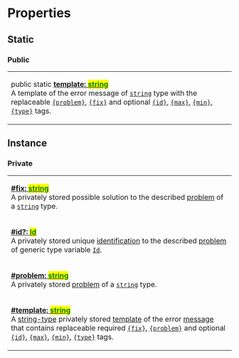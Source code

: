 # Properties

## Static

### Public

|                                                                                                                                                                                                                                                                                                                                                                                                                                                                                                                                                                                                                                                                                                                       |
| --------------------------------------------------------------------------------------------------------------------------------------------------------------------------------------------------------------------------------------------------------------------------------------------------------------------------------------------------------------------------------------------------------------------------------------------------------------------------------------------------------------------------------------------------------------------------------------------------------------------------------------------------------------------------------------------------------------------- |
| <p>public static <a href="static-template.md"><strong>template: </strong><mark style="color:green;"><strong>string</strong></mark></a><br>A template of the error message of <a href="https://developer.mozilla.org/en-US/docs/Web/JavaScript/Reference/Global_Objects/String"><code>string</code></a> type with the replaceable <a href="../v-constructor.md#problem"><code>{problem}</code></a>, <a href="../v-constructor.md#fix"><code>{fix}</code></a> and optional <a href="static-template.md#id"><code>{id}</code></a>, <a href="static-template.md#max"><code>{max}</code></a>, <a href="static-template.md#min"><code>{min}</code></a>, <a href="static-template.md#type"><code>{type}</code></a> tags.</p> |

## Instance

### Private

|                                                                                                                                                                                                                                                                                                                                                                                                                                                                                                                                                                                                                                                                                                                                                                                                                                                                    |
| ------------------------------------------------------------------------------------------------------------------------------------------------------------------------------------------------------------------------------------------------------------------------------------------------------------------------------------------------------------------------------------------------------------------------------------------------------------------------------------------------------------------------------------------------------------------------------------------------------------------------------------------------------------------------------------------------------------------------------------------------------------------------------------------------------------------------------------------------------------------ |
| <p><strong></strong><a href="fix.md"><strong>#fix: </strong><mark style="color:green;"><strong>string</strong></mark></a><br>A privately stored possible solution to the described <a href="../../getting-started/basic-concepts.md#problem">problem</a> of a <a href="https://developer.mozilla.org/en-US/docs/Web/JavaScript/Reference/Global_Objects/String"><code>string</code></a> type.</p>                                                                                                                                                                                                                                                                                                                                                                                                                                                                  |
| <p><strong></strong><a href="id.md"><strong>#id?: </strong><mark style="color:green;"><strong>Id</strong></mark></a><br>A privately stored unique <a href="../../getting-started/basic-concepts.md#identification">identification</a> to the described <a href="../../getting-started/basic-concepts.md#problem">problem</a> of generic type variable <a href="../generic-type-variables.md#wrap-opening"><code>Id</code></a>.</p>                                                                                                                                                                                                                                                                                                                                                                                                                                 |
| <p><strong></strong><a href="problem.md"><strong>#problem: </strong><mark style="color:green;"><strong>string</strong></mark></a><br>A privately stored <a href="../../getting-started/basic-concepts.md#problem">problem</a> of a <a href="https://developer.mozilla.org/en-US/docs/Web/JavaScript/Reference/Global_Objects/String"><code>string</code></a> type.</p>                                                                                                                                                                                                                                                                                                                                                                                                                                                                                             |
| <p><strong></strong><a href="template.md"><strong>#template: </strong><mark style="color:green;"><strong>string</strong></mark></a><br>A <a href="https://developer.mozilla.org/en-US/docs/Web/JavaScript/Reference/Global_Objects/String">string-type</a> privately stored <a href="../../getting-started/basic-concepts.md#template">template</a> of the error <a href="../../getting-started/basic-concepts.md#message">message</a> that contains replaceable required <a href="../v-constructor.md#fix"><code>{fix}</code></a>, <a href="../v-constructor.md#problem"><code>{problem}</code></a> and optional <a href="../v-constructor.md#id"><code>{id}</code></a>, <a href="../v-constructor.md#max"><code>{max}</code></a>, <a href="../v-constructor.md#min"><code>{min}</code></a>, <a href="../v-constructor.md#type"><code>{type}</code></a> tags.</p> |
